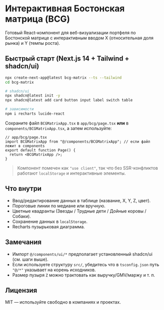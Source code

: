 # Интерактивная Бостонская матрица (BCG)

Готовый React-компонент для веб-визуализации портфеля по Бостонской матрице с интерактивным вводом X (относительная доля рынка) и Y (темпы роста).

## Быстрый старт (Next.js 14 + Tailwind + shadcn/ui)

```bash
npx create-next-app@latest bcg-matrix --ts --tailwind
cd bcg-matrix

# shadcn/ui
npx shadcn@latest init -y
npx shadcn@latest add card button input label switch table

# зависимости
npm i recharts lucide-react
```

Сохраните файл `BCGMatrixApp.tsx` в `app/bcg/page.tsx` **или** в `components/BCGMatrixApp.tsx`, а затем используйте:

```tsx
// app/bcg/page.tsx
import BCGMatrixApp from "@/components/BCGMatrixApp"; // если файл лежит в components
export default function Page() {
  return <BCGMatrixApp />;
}
```

> Компонент помечен как `"use client"`, так что без SSR-конфликтов работают `localStorage` и интерактивные элементы.

## Что внутри

- Ввод/редактирование данных в таблице (название, X, Y, Z, цвет).
- Пороговые линии по медиане или вручную.
- Цветные квадранты (Звезды / Трудные дети / Дойные коровы / Собаки).
- Сохранение данных в `localStorage`.
- Recharts пузырьковая диаграмма.

## Замечания
- Импорт `@/components/ui/*` предполагает установленный shadcn/ui (см. шаги выше).
- Если используете структуру `src/`, убедитесь что в `tsconfig.json` путь `"@/*"` указывает на корень исходников.
- Размер пузыря `Z` можно трактовать как выручку/GMV/маржу и т. п.

## Лицензия
MIT — используйте свободно в компаниях и проектах.
